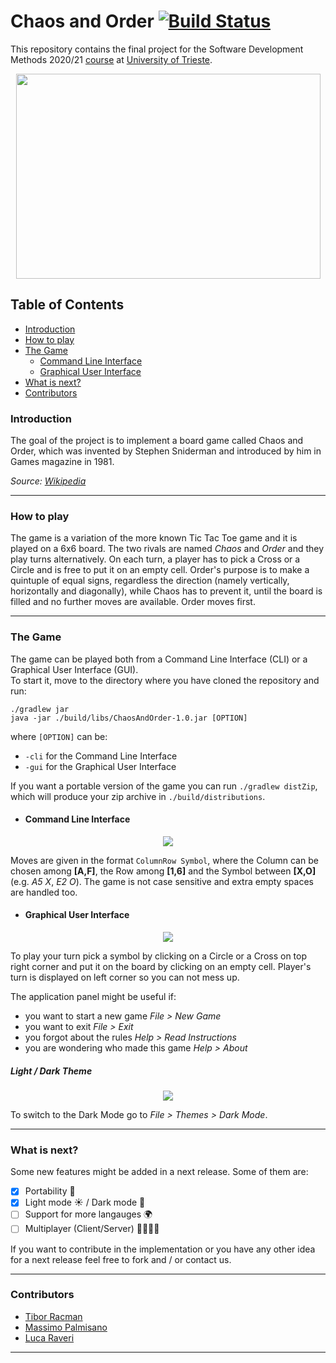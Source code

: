 # Chaos and Order [![Build Status](https://travis-ci.com/RacmanT/ChaosAndOrder.svg?branch=main)](https://travis-ci.com/RacmanT/ChaosAndOrder)

This repository contains the final project for the Software Development Methods 2020/21 [course](https://corsi.units.it/en/sm34/teaching-unit/software-development-methods-567sm-2020-pds0-2018-ord-2018-common) at [University of Trieste](https://www.units.it/en).

<p align="center">
<img src="https://github.com/RacmanT/ChaosAndOrder/blob/main/screenshots/Logo.png" height="328" width="487">
</p>

## Table of Contents

- [Introduction](#introduction)
- [How to play](#how-to-play)
- [The Game](#the-game)
  - [Command Line Interface](#command-line-interface)
  - [Graphical User Interface](#graphical-user-interface)
- [What is next?](#what-is-next)
- [Contributors](#contributors)

### Introduction

The goal of the project is to implement a board game called Chaos and Order, which was invented by Stephen Sniderman and introduced by him in Games magazine in 1981.

_Source: [Wikipedia](https://en.wikipedia.org/wiki/Order_and_Chaos)_

---

### How to play

The game is a variation of the more known Tic Tac Toe game and it is played on a 6x6 board. The two rivals are named _Chaos_ and _Order_ and they play turns alternatively. On each turn, a player has to pick a Cross or a Circle and is free to put it on an empty cell. Order's purpose is to make a quintuple of equal signs, regardless the direction (namely vertically, horizontally and diagonally), while Chaos has to prevent it, until the board is filled and no further moves are available.
Order moves first.

---

### The Game

The game can be played both from a Command Line Interface (CLI) or a Graphical User Interface (GUI).  
To start it, move to the directory where you have cloned the repository and run:

`./gradlew jar`  
`java -jar ./build/libs/ChaosAndOrder-1.0.jar [OPTION]`

where `[OPTION]` can be:

- `-cli` for the Command Line Interface
- `-gui` for the Graphical User Interface

If you want a portable version of the game you can run `./gradlew distZip`, which will produce your zip archive in `./build/distributions`.

- #### Command Line Interface

<p align="center">
    <img src="https://github.com/RacmanT/ChaosAndOrder/blob/main/screenshots/CLI_1.png">
</p>

Moves are given in the format `ColumnRow Symbol`, where the Column can be chosen among **[A,F]**, the Row among **[1,6]** and the Symbol between **[X,O]** (e.g. _A5 X_, _E2 O_). The game is not case sensitive and extra empty spaces are handled too.

- #### Graphical User Interface

<p align="center">
    <img src="https://github.com/RacmanT/ChaosAndOrder/blob/main/screenshots/GUI_1.png">
</p>

To play your turn pick a symbol by clicking on a Circle or a Cross on top right corner and put it on the board by clicking on an empty cell. Player's turn is displayed on left corner so you can not mess up.

The application panel might be useful if:

- you want to start a new game _File > New Game_
- you want to exit _File > Exit_
- you forgot about the rules _Help > Read Instructions_
- you are wondering who made this game _Help > About_  

##### Light / Dark Theme

<p align="center">
    <img src="https://github.com/RacmanT/ChaosAndOrder/blob/main/screenshots/LightAndDarkMode.png">
</p>

To switch to the Dark Mode go to _File > Themes > Dark Mode_.

---

### What is next?

Some new features might be added in a next release. Some of them are:

- [x] Portability :briefcase:
- [x] Light mode :sunny: / Dark mode :crescent_moon:
- [ ] Support for more langauges :earth_africa:
- [ ] Multiplayer (Client/Server) :family_man_man_girl_boy:

If you want to contribute in the implementation or you have any other idea for a next release feel free to fork and / or contact us.

---

### Contributors

- [Tibor Racman](https://github.com/RacmanT)
- [Massimo Palmisano](https://github.com/PalMassimo)
- [Luca Raveri](https://github.com/LucaRaveri)

---
